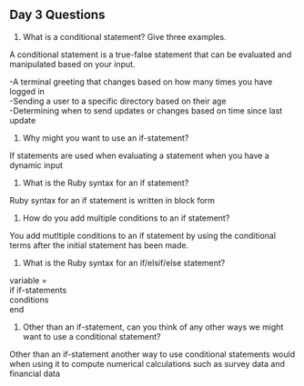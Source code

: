 ## Day 3 Questions

1. What is a conditional statement? Give three examples.

A conditional statement is a true-false statement that can be evaluated and manipulated based on your input.

-A terminal greeting that changes based on how many times you have logged in  
-Sending a user to a specific directory based on their age  
-Determining when to send updates or changes based on time since last update

1. Why might you want to use an if-statement?

If statements are used when evaluating a statement when you have a dynamic input

1. What is the Ruby syntax for an if statement?

Ruby syntax for an if statement is written in block form

1. How do you add multiple conditions to an if statement?

You add mutltiple conditions to an if statement by using the conditional terms after the initial statement has been made.

1. What is the Ruby syntax for an if/elsif/else statement?

variable =   
if if-statements  
conditions  
end

1. Other than an if-statement, can you think of any other ways we might want to use a conditional statement?

Other than an if-statement another way to use conditional statements would when using it to compute numerical calculations such as survey data and financial data
